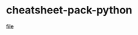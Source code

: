 # cheatsheet-pack-python
[file](https://github.com/demigorrgon/cheatsheet-pack-python/blob/main/commands.ipynb)
